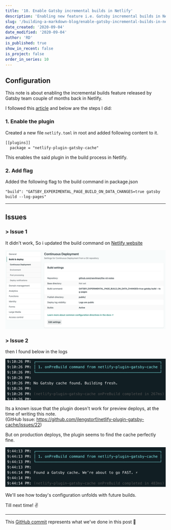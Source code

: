 ```yaml
---
title: '10. Enable Gatsby incremental builds in Netlify'
description: 'Enabling new feature i.e. Gatsby incremental builds in Netlify to reduce the build time'
slug: '/building-a-markdown-blog/enable-gatsby-incremental-builds-in-netlify'
date_created: '2020-09-04'
date_modified: '2020-09-04'
author: 'RD'
is_published: true
show_in_recent: false
is_project: false
order_in_series: 10
---
```

## Configuration

This note is about enabling the incremental builds feature released by Gatsby team couple of months back in Netlify.  

I followed this [article](https://www.netlify.com/blog/2020/04/23/enable-gatsby-incremental-builds-on-netlify/) and below are the steps I did:  

### 1. Enable the plugin

Created a new file `netlify.toml` in root and added following content to it.  
```
[[plugins]]
  package = "netlify-plugin-gatsby-cache"
```
 This enables the said plugin in the build process in Netlify.

### 2. Add flag

Added the following flag to the build command in package.json
 ```
"build": "GATSBY_EXPERIMENTAL_PAGE_BUILD_ON_DATA_CHANGES=true gatsby build --log-pages"
 ```
---
## Issues
### > Issue 1
It didn't work, So i updated the build command on [Netlify website](https://app.netlify.com/sites/nifty-ride-238d45/settings/deploys#build-settings)  

![netlify gatsby build command](./netlify-build-command.png)

### > Issue 2
then I found below in the logs

![netlify gatsby no cache](./netlify-gatsby-no-cache.png)

Its a known issue that the plugin doesn't work for preview deploys, at the time of writing this note.  
(GitHub Issue: https://github.com/jlengstorf/netlify-plugin-gatsby-cache/issues/22)


But on production deploys, the plugin seems to find the cache perfectly fine.

![netlify gatsby cache found](./netlify-gatsby-cache-found.png)


We'll see how today's configuration unfolds with future builds.

Till next time! ✌️

---
This [GitHub commit](https://github.com/raevilman/the-rd-notes/pull/5/commits/4f86bddada59ca49ab205e1b82f6ebb60035c2d5) represents what we've done in this post 🤩
